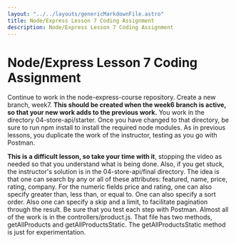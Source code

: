 ```yaml
---
layout: "../../layouts/genericMarkdownFile.astro"
title: Node/Express Lesson 7 Coding Assignment
description: Node/Express Lesson 7 Coding Assignment
---
```


# Node/Express Lesson 7 Coding Assignment

Continue to work in the node-express-course repository. Create a new branch, week7. **This should be created when the week6 branch is active, so that your new work adds to the previous work.** You work in the directory 04-store-api/starter. Once you have changed to that directory, be sure to run npm install to install the required node modules. As in previous lessons, you duplicate the work of the instructor, testing as you go with Postman.

**This is a difficult lesson, so take your time with it**, stopping the video as needed so that you understand what is being done. Also, if you get stuck, the instructor's solution is in the 04-store-api/final directory. The idea is that one can search by any or all of these attributes: featured, name, price, rating, company. For the numeric fields price and rating, one can also specify greater than, less than, or equal to. One can also specify a sort order. Also one can specify a skip and a limit, to facilitate pagination through the result. Be sure that you test each step with Postman. Almost all of the work is in the controllers/product.js. That file has two methods, getAllProducts and getAllProductsStatic. The getAllProductsStatic method is just for experimentation.
